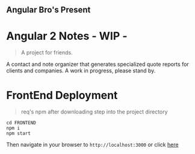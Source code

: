 ## Angular Bro's Present
# Angular 2 Notes - WIP -
> A project for friends. 

A contact and note organizer that generates specialized quote reports for clients and companies. A work in progress, please stand by. 

# FrontEnd Deployment
>req's npm
after downloading step into the project directory

```shell
cd FRONTEND
npm i
npm start
```

Then navigate in your browser to `http://localhost:3000` or click [here](http://localhost:3000)
